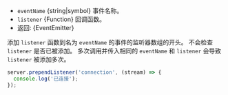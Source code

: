 <!-- YAML
added: v6.0.0
-->

* `eventName` {string|symbol} 事件名称。
* `listener` {Function} 回调函数。
* 返回: {EventEmitter}

添加 `listener` 函数到名为 `eventName` 的事件的监听器数组的开头。
不会检查 `listener` 是否已被添加。
多次调用并传入相同的 `eventName` 和 `listener` 会导致 `listener` 被添加多次。

```js
server.prependListener('connection', (stream) => {
  console.log('已连接');
});
```

